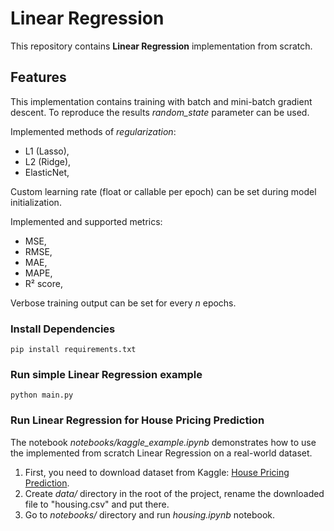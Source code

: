 # Linear Regression

This repository contains **Linear Regression** implementation from scratch.

## Features
This implementation contains training with batch and mini-batch gradient descent. To reproduce the results *random_state* parameter can be used.

Implemented methods of *regularization*:
  - L1 (Lasso),
  - L2 (Ridge),
  - ElasticNet,

Custom learning rate (float or callable per epoch) can be set during model initialization.

Implemented and supported metrics:
  - MSE,
  - RMSE,
  - MAE,
  - MAPE,
  - R² score,

Verbose training output can be set for every *n* epochs.

### Install Dependencies
```console
pip install requirements.txt
```

### Run simple Linear Regression example
```console
python main.py
```

### Run Linear Regression for House Pricing Prediction
The notebook *notebooks/kaggle_example.ipynb* demonstrates how to use the implemented from scratch Linear Regression on a real-world dataset.

1. First, you need to download dataset from Kaggle: [House Pricing Prediction](https://www.kaggle.com/code/dvidpterbihari/house-pricing-prediction-project).
2. Create *data/* directory in the root of the project, rename the downloaded file to "housing.csv" and put there.
3. Go to *notebooks/* directory and run *housing.ipynb* notebook.


